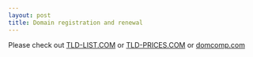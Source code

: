 ```yaml
---
layout: post
title: Domain registration and renewal
---
```


Please check out [TLD-LIST.COM](https://tld-list.com/) or [TLD-PRICES.COM](https://tld-prices.com/) or [domcomp.com](https://www.domcomp.com/)
